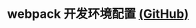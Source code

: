 # webpack 开发环境配置 [(GitHub)](https://github.com/GYQ-LQ/webpack-actual/tree/master/07-production_conf)
 
